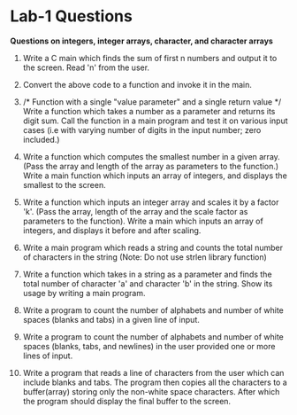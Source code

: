 # Lab-1 Questions

**Questions on integers, integer arrays, character, and character arrays**

1. Write a C main which finds the sum of first n numbers and output it to the screen. Read 'n' from the user.

1. Convert the above code to a function and invoke it in the main.

1. /* Function with a single "value parameter" and a single return value */ Write a function which takes a number as a parameter and returns its digit sum. Call the function in a main program and test it on various input cases (i.e with varying number of digits in the input number; zero included.)

1. Write a function which computes the smallest number in a given array. (Pass the array and length of the array as parameters to the function.) Write a main function which inputs an array of integers, and displays the smallest to the screen.

1. Write a function which inputs an integer array and scales it by a factor 'k'. (Pass the array, length of the array and the scale factor as parameters to the function). Write a main which inputs an array of integers, and displays it before and after scaling.

1. Write a main program which reads a string and counts the total number of characters in the string (Note: Do not use strlen library function)

1. Write a function which takes in a string as a parameter and finds the total number of character 'a' and character 'b' in the string. Show its usage by writing a main program.

1. Write a program to count the number of alphabets and number of white spaces (blanks and tabs) in a given line of input.

1. Write a program to count the number of alphabets and number of white spaces (blanks, tabs, and newlines) in the user provided one or more lines of input.

1. Write a program that reads a line of characters from the user which can include blanks and tabs. The program then copies all the characters to a buffer(array) storing only the non-white space characters. After which the program should display the final buffer to the screen.